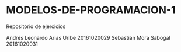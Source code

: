 # MODELOS-DE-PROGRAMACION-1
Repositorio de ejercicios


Andrés Leonardo Arias Uribe 20161020029
Sebastián Mora Sabogal 20161020031
